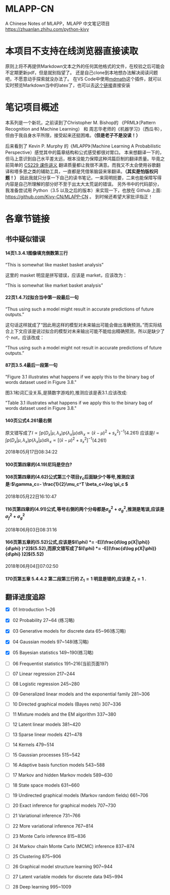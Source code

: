 # MLAPP-CN
A Chinese Notes of MLAPP，MLAPP 中文笔记项目  https://zhuanlan.zhihu.com/python-kivy


# 本项目不支持在线浏览器直接读取
原则上将不再提供Markdown文本之外的任何其他格式的文件，在校验之后可能会不定期更新pdf，但是就别指望了。
还是自己clone到本地想办法解决阅读问题吧，不愿意动手探索就没办法了。
在VS Code中使用[mdmath](https://github.com/goessner/mdmath)这个插件，就可以实时预览Markdown当中的latex了，也可以去[这个链接]( https://marketplace.visualstudio.com/items?itemName=goessner.mdmath)直接安装



# 笔记项目概述
本系列是一个新坑，之前读到了Christopher M. Bishop的 《PRML》（Pattern Recognition and Machine Learning） 和 周志华老师的《机器学习》（西瓜书），但由于我自身水平所限，接受起来还挺困难。**（但是老子不是没读！）**

后来看到了 Kevin P. Murphy 的《MLAPP》（Machine Learning A Probabilistic Perspective）感觉其中的篇章结构和公式感受都很对胃口。
本来想翻译一下的，但马上意识到自己水平差太远，根本没能力保障这种鸿篇巨制的翻译质量。毕竟之前简单的 [CS229 课件讲义](https://zhuanlan.zhihu.com/p/28702753) 翻译质量都让我很不满意。而我又不太会使用谷歌翻译和塔多思之类的辅助工具，一直都是凭借笨脑袋来笨翻译。**（其实是怕版权问题！）**
因此我就只分享一下自己的读书笔记，一来简明扼要，二来也能保障写得内容是自己所理解的部分好不至于出太大太荒诞的错误。
另外书中的代码部分，我准备尝试用 Python（3.5 以及之后的版本）来实现一下，也放在 Github 上面: https://github.com/Kivy-CN/MLAPP-CN 。
到时候还希望大家批评指正！



# 各章节链接






## 书中疑似错误

#### 14页1.3.4.1图像填充倒数第三行

“This is somewhat like masket basket analysis”

这里的 masket 明显是拼写错误，应该是 market，应该改为：

“This is somewhat like market basket analysis”



#### 22页1.4.7过拟合当中第一段最后一句

“Thus using such a model might result in accurate predictions of future outputs.”

 这句话这样就成了“因此用这样的模型对未来输出可能会做出准确预测。”而实际结合上下文应该是说过拟合的模型对未来输出可能不能给出精确预测，所以是缺少了个 not，应该改成：

“Thus using such a model might not result in accurate predictions of future outputs.”


#### 87页3.5.4最后一段第一句

"Figure 3.1 illustrates what happens if we apply this to the binary bag of words dataset used in Figure 3.8."

图3.1和词汇没关系,是猜数字游戏的,推测应该是表3.1.应该改成:

"Table 3.1 illustrates what happens if we apply this to the binary bag of words dataset used in Figure 3.8."


#### 140页公式4.261最右侧
原文错写成了$I\propto \int p(D_x|\mu,\lambda_x)p(\lambda_x|\mu)d\lambda_x  \propto (\bar x -\mu)^2+s_x^2)^{-1}$(4.261)
应该是$I\propto \int p(D_x|\mu,\lambda_x)p(\lambda_x|\mu)d\lambda_x  \propto [(\bar x -\mu)^2+s_x^2]^{-1}$(4.261)

2018年05月17日08:34:22

#### 100页第四章的(4.19)尼玛是空白?

#### 108页第四章的(4.62)公式第三个项目$\gamma_c$后面缺少个等号,推测应该是:$\gamma_c=- \frac{1}{2}\mu_c^T \beta_c+\log \pi_c $

2018年05月22日16:10:47
#### 116页第四章的(4.91)公式,等号右侧的两个分母都是$\sigma_g^2+\sigma_g^2$,推测是笔误,应该是$\sigma_f^2+\sigma_g^2$

2018年06月03日08:31:16
#### 166页第五章的(5.52)公式,应该是$I(\phi) *= -E[(\frac{d\log p(X|\phi)}{d\phi} )^2]$(5.52),而原文错写成了$I(\phi) *= -E[(\frac{d\log p(X|\phi)}{d\phi} )2]$(5.52)


2018年06月04日07:02:50

#### 170页第五章 5.4.4.2 第二段第三行的 $Z _1 = 1$ 明显是错的,应该是 $Z _t= 1$ .

## 翻译进度追踪

- [x] 01 Introduction 1~26
- [x] 02 Probability 27~64 (练习略)
- [x] 03 Generative models for discrete data 65~96(练习略)
- [x] 04 Gaussian models 97~148(练习略)
- [x] 05 Bayesian statistics 149~190(练习略)
- [ ] 06 Frequentist statistics 191~216(当前页面197)
- [ ] 07 Linear regression 217~244
- [ ] 08 Logistic regression 245~280
- [ ] 09 Generalized linear models and the exponential family 281~306
- [ ] 10 Directed graphical models (Bayes nets) 307~336
- [ ] 11 Mixture models and the EM algorithm 337~380
- [ ] 12 Latent linear models 381~420
- [ ] 13 Sparse linear models 421~478
- [ ] 14 Kernels 479~514
- [ ] 15 Gaussian processes 515~542
- [ ] 16 Adaptive basis function models 543~588
- [ ] 17 Markov and hidden Markov models 589~630
- [ ] 18 State space models 631~660
- [ ] 19 Undirected graphical models (Markov random fields) 661~706
- [ ] 20 Exact inference for graphical models 707~730
- [ ] 21 Variational inference 731~766
- [ ] 22 More variational inference 767~814
- [ ] 23 Monte Carlo inference 815~836
- [ ] 24 Markov chain Monte Carlo (MCMC) inference 837~874
- [ ] 25 Clustering 875~906
- [ ] 26 Graphical model structure learning 907~944
- [ ] 27 Latent variable models for discrete data 945~994
- [ ] 28 Deep learning 995~1009

